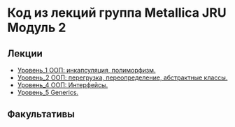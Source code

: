 
# Код из лекций группа Metallica JRU Модуль 2

## Лекции
- [Уровень_1 ООП: инкапсуляция, полиморфизм.](https://github.com/tatianabakachJRU/metallicaJRUModule2/tree/main/src/lecture_1)
- [Уровень_2 ООП: перегрузка, переопределение, абстрактные классы.](https://github.com/tatianabakachJRU/metallicaJRUModule2/tree/main/src/lecture_2)
- [Уровень_4 ООП: Интерфейсы.](https://github.com/tatianabakachJRU/metallicaJRUModule2/tree/main/src/lecture_4)
- [Уровень_5 Generics.](https://github.com/tatianabakachJRU/metallicaJRUModule2/tree/main/src/lecture_5)

## Факультативы

